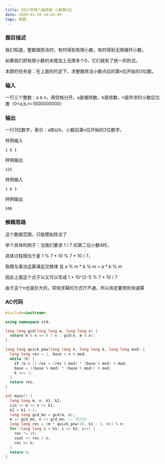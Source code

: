 ```yaml
---
title: 2017年第八届真题 小数第n位
date: 2020-01-10 18:43:49
tags: 刷题
---
```



### 题目描述

我们知道，整数做除法时，有时得到有限小数，有时得到无限循环小数。

如果我们把有限小数的末尾加上无限多个0，它们就有了统一的形式。

本题的任务是：在上面的约定下，求整数除法小数点后的第n位开始的3位数。

<!--more-->

### 输入
一行三个整数：a b n，用空格分开。a是被除数，b是除数，n是所求的小数后位置（0<a,b,n<1000000000）

### 输出
一行3位数字，表示：a除以b，小数后第n位开始的3位数字。

样例输入
```
1 8 1
```

样例输出
```
125
```
样例输入
```
1 8 3
```
样例输出
```
500
```
### 解题思路
这个数据范围，只能模拟除法了

举个具体的例子：当我们要求 1 / 7 的第二位小数4时，

具体过程相当于是 1 % 7 * 10 % 7 * 10 / 7，

取模与乘法运算满足交换律 且 a % m * b % m = a * b % m

因此上面这个式子以又可以写成 1 * 10^(2-1) % 7 * 10 / 7 

由于这个n也是巨大的，常规求幂的方式行不通，所以肯定要用到快速幂

### AC代码
```C++
#include<iostream>

using namespace std;

long long gcd(long long m, long long n) {
  return m % n == 0 ? n : gcd(n, m % n);
}

long long quick_pow(long long n, long long k, long long mod) {
  long long res = 1, base = n % mod;
  while (k) {
    if (k & 1) res = (res % mod) * (base % mod) % mod;
    base = ((base % mod) * (base % mod)) % mod;
    k >>= 1;
  }
  return res;
}

int main() {
  long long m, n, k1, k2;
  cin >> m >> n >> k1;
  k2 = k1 + 2;
  long long gcd_mn = gcd(m, n);
  m /= gcd_mn, n /= gcd_mn; // 先约分
  long long res = (m * quick_pow(10, k1 - 1, n)) % n;
  for (long long i = k1; i <= k2; i++) {
    res *= 10;
    cout << res / n;
    res %= n;
  }
  return 0;
}


```
